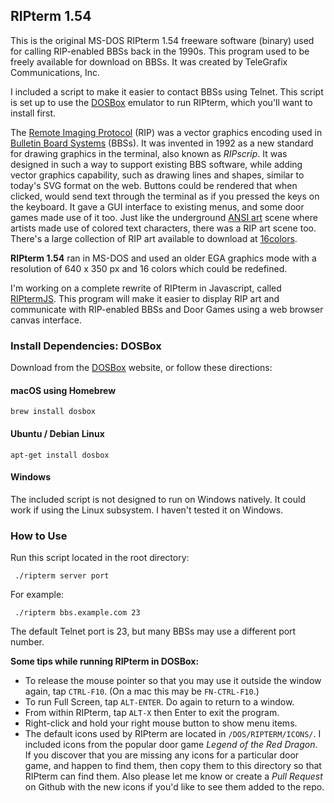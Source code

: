 ## RIPterm 1.54

This is the original MS-DOS RIPterm 1.54 freeware software (binary) used for calling RIP-enabled BBSs back in the 1990s. This program used to be freely available for download on BBSs. It was created by TeleGrafix Communications, Inc.

I included a script to make it easier to contact BBSs using Telnet. This script is set up to use the [DOSBox](https://www.dosbox.com) emulator to run RIPterm, which you'll want to install first.

The [Remote Imaging Protocol](https://en.wikipedia.org/wiki/Remote_Imaging_Protocol) (RIP) was a vector graphics encoding used in [Bulletin Board Systems](https://en.wikipedia.org/wiki/Bulletin_board_system) (BBSs). It was invented in 1992 as a new standard for drawing graphics in the terminal, also known as *RIPscrip*. It was designed in such a way to support existing BBS software, while adding vector graphics capability, such as drawing lines and shapes, similar to today's SVG format on the web. Buttons could be rendered that when clicked, would send text through the terminal as if you pressed the keys on the keyboard. It gave a GUI interface to existing menus, and some door games made use of it too. Just like the underground [ANSI art](https://en.wikipedia.org/wiki/ANSI_art) scene where artists made use of colored text characters, there was a RIP art scene too. There's a large collection of RIP art available to download at [16colors](https://16colo.rs/tags/content/ripscrip).

**RIPterm 1.54** ran in MS-DOS and used an older EGA graphics mode with a resolution of 640 x 350 px and 16 colors which could be redefined.

I'm working on a complete rewrite of RIPterm in Javascript, called [RIPtermJS](https://github.com/cgorringe/RIPtermJS). This program will make it easier to display RIP art and communicate with RIP-enabled BBSs and Door Games using a web browser canvas interface.


### Install Dependencies: DOSBox

Download from the [DOSBox](https://www.dosbox.com) website, or follow these directions:

#### macOS using Homebrew
```
brew install dosbox
```

#### Ubuntu / Debian Linux
```
apt-get install dosbox
```

#### Windows

The included script is not designed to run on Windows natively. It could work if using the Linux subsystem. I haven't tested it on Windows.


### How to Use

Run this script located in the root directory:

```
 ./ripterm server port
```

For example:

```
 ./ripterm bbs.example.com 23
```

The default Telnet port is 23, but many BBSs may use a different port number.

**Some tips while running RIPterm in DOSBox:**

 - To release the mouse pointer so that you may use it outside the window again, tap `CTRL-F10`. (On a mac this may be `FN-CTRL-F10`.)
 - To run Full Screen, tap `ALT-ENTER`. Do again to return to a window.
 - From within RIPterm, tap `ALT-X` then Enter to exit the program.
 - Right-click and hold your right mouse button to show menu items.
 - The default icons used by RIPterm are located in `/DOS/RIPTERM/ICONS/`. I included icons from the popular door game *Legend of the Red Dragon*. If you discover that you are missing any icons for a particular door game, and happen to find them, then copy them to this directory so that RIPterm can find them. Also please let me know or create a *Pull Request* on Github with the new icons if you'd like to see them added to the repo.

